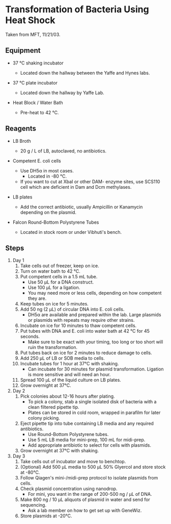 # Transformation of Bacteria Using Heat Shock

Taken from MFT, 11/21/03.

## Equipment

* 37 °C shaking incubator
    * Located down the hallway between the Yaffe and Hynes labs.

* 37 °C plate incubator
    * Located down the hallway by Yaffe Lab.

* Heat Block / Water Bath
    * Pre-heat to 42 °C.

## Reagents

* LB Broth
    * 20 g / L of LB, autoclaved, no antibiotics.

* Competent E. coli cells
    * Use DH5α in most cases.
        * Located in -80 °C.
    * If you want to cut at XbaI or other DAM- enzyme sites, use SCS110 cell
      which are deficient in Dam and Dcm methylases.

* LB plates
    * Add the correct antibiotic, usually Ampicillin or Kanamycin depending on
      the plasmid.

* Falcon Round-Bottom Polystyrene Tubes
    * Located in stock room or under Vibhuti's bench.

## Steps

1. Day 1
    1. Take cells out of freezer, keep on ice.
    2. Turn on water bath to 42 °C.
    3. Put competent cells in a 1.5 mL tube.
        * Use 50 μL for a DNA construct.
        * Use 100 μL for a ligation.
        * You may need more or less cells, depending on how competent they
          are.
    4. Keep tubes on ice for 5 minutes.
    5. Add 50 ng (2 μL) of circular DNA into E. coli cells.
        * DH5α are available and prepared within the lab. Large plasmids or plasmids with repeats may require other strains.
    6. Incubate on ice for 10 minutes to thaw competent cells.
    7. Put tubes with DNA and E. coli into water bath at 42 °C for 45 seconds.
        * Make sure to be exact with your timing, too long or too short will
          ruin the transformation.
    8. Put tubes back on ice for 2 minutes to reduce damage to cells.
    9. Add 250 μL of LB or SOB media to cells.
    10. Incubate tubes for 1 hour at 37°C with shaking.
        * Can incubate for 30 minutes for plasmid transformation. Ligation is
          more sensitive and will need an hour.
    11. Spread 100 μL of the liquid culture on LB plates.
    12. Grow overnight at 37°C.
2. Day 2
    1. Pick colonies about 12-16 hours after plating.
        * To pick a colony, stab a single isolated disk of bacteria with a
          clean filtered pipette tip.
        * Plates can be stored in cold room, wrapped in parafilm for later
          colony picking.
    2. Eject pipette tip into tube containing LB media and any required
       antibiotics.
        * Use Round-Bottom Polystyrene tubes.
        * Use 5 mL LB media for mini-prep, 100 mL for midi-prep.
        * Add appropriate antibiotic to select for cells with plasmids.
    3. Grow overnight at 37°C with shaking.
3. Day 3
    1. Take cells out of incubator and move to benchtop.
    2. (Optional) Add 500 μL media to 500 μL 50% Glyercol and store stock at -80°C.
    3. Follow Qiagen's mini-/midi-prep protocol to isolate plasmids from cells.
    4. Check plasmid concentration using nanodrop.
        * For mini, you want in the range of 200-500 ng / μL of DNA.
    5. Make 800 ng / 10 μL aliquots of plasmid in water and send for sequencing.
        * Ask a lab member on how to get set up with GeneWiz.
    6. Store plasmids at -20°C.
